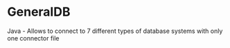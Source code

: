 # GeneralDB
Java - Allows to connect to 7 different types of database systems with only one connector file
